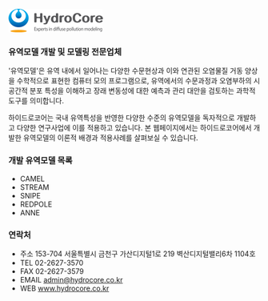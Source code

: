 
![CI](./images/HydroCore_Eng.png)


### 유역모델 개발 및 모델링 전문업체

'유역모델'은 유역 내에서 일어나는 다양한 수문현상과 이와 연관된 오염물질 거동 양상을 수학적으로 표현한 컴퓨터 모의 프로그램으로, 유역에서의 수문과정과 오염부하의 시공간적 분포 특성을 이해하고 장래 변동성에 대한 예측과 관리 대안을 검토하는 과학적 도구를 의미합니다.

하이드로코어는 국내 유역특성을 반영한 다양한 수준의 유역모델을 독자적으로 개발하고 다양한 연구사업에 이를 적용하고 있습니다. 본 웹페이지에서는 하이드로코어에서 개발한 유역모델의 이론적 배경과 적용사례를 살펴보실 수 있습니다. 

### 개발 유역모델 목록

- CAMEL
- STREAM
- SNIPE
- REDPOLE
- ANNE

### 연락처

- 주소	153-704 서울특별시 금천구 가산디지털1로 219 벽산디지털밸리6차 1104호
- TEL	02-2627-3570
- FAX	02-2627-3579
- EMAIL	admin@hydrocore.co.kr
- WEB	www.hydrocore.co.kr